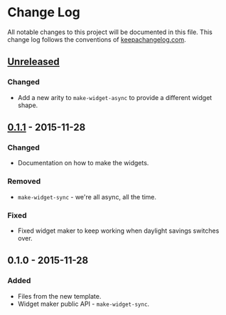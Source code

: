# Change Log
All notable changes to this project will be documented in this file. This change log follows the conventions of [keepachangelog.com](http://keepachangelog.com/).

## [Unreleased][unreleased]
### Changed
- Add a new arity to `make-widget-async` to provide a different widget shape.

## [0.1.1] - 2015-11-28
### Changed
- Documentation on how to make the widgets.

### Removed
- `make-widget-sync` - we're all async, all the time.

### Fixed
- Fixed widget maker to keep working when daylight savings switches over.

## 0.1.0 - 2015-11-28
### Added
- Files from the new template.
- Widget maker public API - `make-widget-sync`.

[unreleased]: https://github.com/your-name/threesixfive/compare/0.1.1...HEAD
[0.1.1]: https://github.com/your-name/threesixfive/compare/0.1.0...0.1.1
